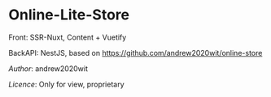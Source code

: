 # Online-Lite-Store

Front: SSR-Nuxt, Content + Vuetify

BackAPI: NestJS, based on https://github.com/andrew2020wit/online-store

_Author_: andrew2020wit

_Licence_: Only for view, proprietary
